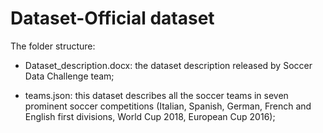 # Dataset-Official dataset

The folder structure:

- Dataset_description.docx: the dataset description released by Soccer Data Challenge team;

- teams.json: this dataset describes all the soccer teams in seven prominent soccer competitions (Italian, Spanish, German, French and English first divisions, World Cup 2018, European Cup 2016);
